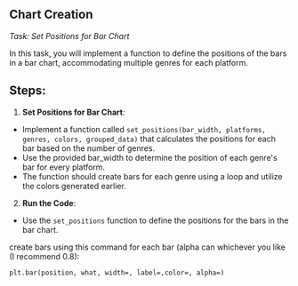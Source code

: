 ## Chart Creation
*Task: Set Positions for Bar Chart*

In this task, you will implement a function to define the positions of the bars in a bar chart, accommodating multiple genres for each platform.

## Steps:

1. **Set Positions for Bar Chart**:
- Implement a function called `set_positions(bar_width, platforms, genres, colors, grouped_data)` that calculates the positions for each bar based on the number of genres.
- Use the provided bar_width to determine the position of each genre's bar for every platform.
- The function should create bars for each genre using a loop and utilize the colors generated earlier.

2. **Run the Code**:
- Use the `set_positions` function to define the positions for the bars in the bar chart.

<div class="hint">
    create bars using this command for each bar (alpha can whichever you like (I recommend 0.8):
    
```plt.bar(position, what, width=, label=,color=, alpha=)```

</div>